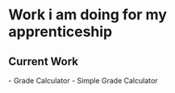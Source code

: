 <h1>Work i am doing for my apprenticeship</h1>

<h2>Current Work</h2>
-  Grade Calculator 
-  Simple Grade Calculator 
